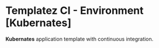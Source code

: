 # Templatez CI - Environment [Kubernates]
**Kubernates** application template with continuous integration.
